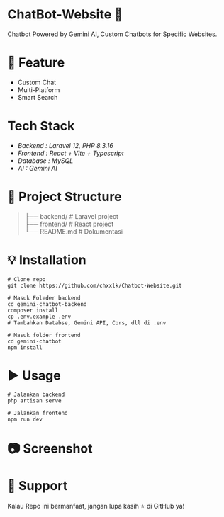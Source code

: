 # ChatBot-Website 🚀
Chatbot Powered by Gemini AI, Custom Chatbots for Specific Websites.
# 📌 Feature
* Custom Chat
* Multi-Platform
* Smart Search
# Tech Stack
* *Backend  : Laravel 12, PHP 8.3.16*
* *Frontend : React + Vite + Typescript*
* *Database : MySQL*
* *AI        : Gemini AI*
# 📂 Project Structure
>├── backend/        # Laravel project </br>
├── frontend/       # React project </br>
└── README.md       # Dokumentasi</br>
# 💡 Installation
```
# Clone repo
git clone https://github.com/chxxlk/Chatbot-Website.git

# Masuk Foleder backend
cd gemini-chatbot-backend
composer install
cp .env.example .env
# Tambahkan Databse, Gemini API, Cors, dll di .env

# Masuk folder frontend
cd gemini-chatbot
npm install
```
# ▶️ Usage
```
# Jalankan backend
php artisan serve

# Jalankan frontend
npm run dev
```
# 📷 Screenshot


# 🌟 Support
Kalau Repo ini bermanfaat, jangan lupa kasih ⭐ di GitHub ya!
